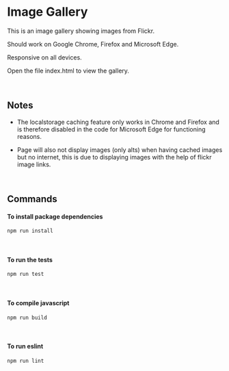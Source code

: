 # Image Gallery

This is an image gallery showing images from Flickr.

Should work on Google Chrome, Firefox and Microsoft Edge.

Responsive on all devices.

Open the file index.html to view the gallery.

&nbsp;
&nbsp;

## Notes

- The localstorage caching feature only works in Chrome and Firefox and is therefore disabled in the code for Microsoft Edge for functioning reasons.

- Page will also not display images (only alts) when having cached images but no internet, this is due to displaying images with the help of flickr image links.

&nbsp;
&nbsp;

## Commands

#### To install package dependencies

```javascript
npm run install
```

&nbsp;

#### To run the tests

```javascript
npm run test
```

&nbsp;

#### To compile javascript

```javascript
npm run build
```

&nbsp;

#### To run eslint

```javascript
npm run lint
```
